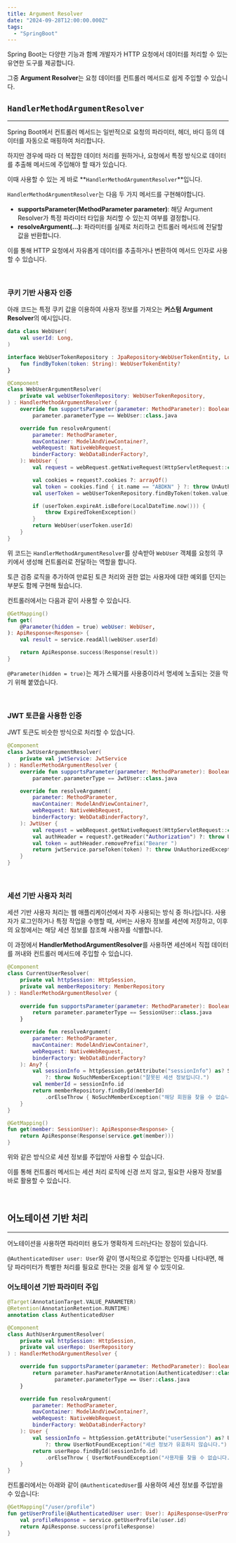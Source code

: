 ```yaml
---
title: Argument Resolver
date: "2024-09-28T12:00:00.000Z"
tags:  
  - "SpringBoot"
---
```


Spring Boot는 다양한 기능과 함께 개발자가 HTTP 요청에서 데이터를 처리할 수 있는 유연한 도구를 제공합니다. 

그중 **Argument Resolver**는 요청 데이터를 컨트롤러 메서드로 쉽게 주입할 수 있습니다.

## `HandlerMethodArgumentResolver`
---

Spring Boot에서 컨트롤러 메서드는 일반적으로 요청의 파라미터, 헤더, 바디 등의 데이터를 자동으로 매핑하여 처리합니다.

하지만 경우에 따라 더 복잡한 데이터 처리를 원하거나, 요청에서 특정 방식으로 데이터를 추출해 메서드에 주입해야 할 때가 있습니다. 

이때 사용할 수 있는 게 바로 **`HandlerMethodArgumentResolver`**입니다.

`HandlerMethodArgumentResolver`는 다음 두 가지 메서드를 구현해야합니다.

- **supportsParameter(MethodParameter parameter)**: 해당 Argument Resolver가 특정 파라미터 타입을 처리할 수 있는지 여부를 결정합니다.
- **resolveArgument(...)**: 파라미터를 실제로 처리하고 컨트롤러 메서드에 전달할 값을 반환합니다.

이를 통해 HTTP 요청에서 자유롭게 데이터를 추출하거나 변환하여 메서드 인자로 사용할 수 있습니다.

<br>

### 쿠키 기반 사용자 인증

아래 코드는 특정 쿠키 값을 이용하여 사용자 정보를 가져오는 **커스텀 Argument Resolver**의 예시입니다.

```kotlin
data class WebUser(
    val userId: Long,
)
```

```kotlin
interface WebUserTokenRepository : JpaRepository<WebUserTokenEntity, Long> {
    fun findByToken(token: String): WebUserTokenEntity?
}
```

```kotlin
@Component
class WebUserArgumentResolver(
    private val webUserTokenRepository: WebUserTokenRepository,
) : HandlerMethodArgumentResolver {
    override fun supportsParameter(parameter: MethodParameter): Boolean =
        parameter.parameterType == WebUser::class.java

    override fun resolveArgument(
        parameter: MethodParameter,
        mavContainer: ModelAndViewContainer?,
        webRequest: NativeWebRequest,
        binderFactory: WebDataBinderFactory?,
    ): WebUser {
        val request = webRequest.getNativeRequest(HttpServletRequest::class.java)

        val cookies = request?.cookies ?: arrayOf()
        val token = cookies.find { it.name == "ABDKN" } ?: throw UnAuthorizedException()
        val userToken = webUserTokenRepository.findByToken(token.value) ?: throw UnAuthorizedException()

        if (userToken.expireAt.isBefore(LocalDateTime.now())) {
            throw ExpiredTokenException()
        }
        return WebUser(userToken.userId)
    }
}
```

위 코드는 `HandlerMethodArgumentResolver`를 상속받아 `WebUser` 객체를 요청의 쿠키에서 생성해 컨트롤러로 전달하는 역할을 합니다. 

토큰 검증 로직을 추가하여 만료된 토큰 처리와 권한 없는 사용자에 대한 예외를 던지는 부분도 함께 구현해 뒀습니다.


컨트롤러에서는 다음과 같이 사용할 수 있습니다.

```kotlin
@GetMapping()
fun get(
    @Parameter(hidden = true) webUser: WebUser,
): ApiResponse<Response> {
    val result = service.readAll(webUser.userId)

    return ApiResponse.success(Response(result))
}
```

`@Parameter(hidden = true)`는 제가 스웨거를 사용중이라서 명세에 노출되는 것을 막기 위해 붙였습니다.

<br>

### JWT 토큰을 사용한 인증

JWT 토큰도 비슷한 방식으로 처리할 수 있습니다.


```kotlin
@Component
class JwtUserArgumentResolver(
    private val jwtService: JwtService
) : HandlerMethodArgumentResolver {
    override fun supportsParameter(parameter: MethodParameter): Boolean =
        parameter.parameterType == JwtUser::class.java

    override fun resolveArgument(
        parameter: MethodParameter,
        mavContainer: ModelAndViewContainer?,
        webRequest: NativeWebRequest,
        binderFactory: WebDataBinderFactory?,
    ): JwtUser {
        val request = webRequest.getNativeRequest(HttpServletRequest::class.java)
        val authHeader = request?.getHeader("Authorization") ?: throw UnAuthorizedException()
        val token = authHeader.removePrefix("Bearer ")
        return jwtService.parseToken(token) ?: throw UnAuthorizedException()
    }
}
```

<br>

### 세션 기반 사용자 처리


세션 기반 사용자 처리는 웹 애플리케이션에서 자주 사용되는 방식 중 하나입니다. 
사용자가 로그인하거나 특정 작업을 수행할 때, 서버는 사용자 정보를 세션에 저장하고, 
이후의 요청에서는 해당 세션 정보를 참조해 사용자를 식별합니다. 

이 과정에서 **HandlerMethodArgumentResolver**를 사용하면 세션에서 직접 데이터를 꺼내와 
컨트롤러 메서드에 주입할 수 있습니다.


```kotlin
@Component
class CurrentUserResolver(
    private val httpSession: HttpSession,
    private val memberRepository: MemberRepository
) : HandlerMethodArgumentResolver {
    
    override fun supportsParameter(parameter: MethodParameter): Boolean {
        return parameter.parameterType == SessionUser::class.java
    }

    override fun resolveArgument(
        parameter: MethodParameter,
        mavContainer: ModelAndViewContainer?,
        webRequest: NativeWebRequest,
        binderFactory: WebDataBinderFactory?
    ): Any? {
        val sessionInfo = httpSession.getAttribute("sessionInfo") as? SessionInfo
            ?: throw NoSuchMemberException("잘못된 세션 정보입니다.")
        val memberId = sessionInfo.id
        return memberRepository.findById(memberId)
            .orElseThrow { NoSuchMemberException("해당 회원을 찾을 수 없습니다.") }
    }
}
```

```kotlin
@GetMapping()
fun get(member: SessionUser): ApiResponse<Response> {
    return ApiResponse(Response(service.get(member)))
}
```

위와 같은 방식으로 세션 정보를 주입받아 사용할 수 있습니다. 

이를 통해 컨트롤러 메서드는 세션 처리 로직에 신경 쓰지 않고, 필요한 사용자 정보를 바로 활용할 수 있습니다.

<br>

## 어노테이션 기반 처리

---

어노테이션을 사용하면 파라미터 용도가 명확하게 드러난다는 장점이 있습니다.

`@AuthenticatedUser user: User`와 같이 명시적으로 주입받는 인자를 나타내면, 해당 파라미터가 특별한 처리를 필요로 한다는 것을 쉽게 알 수 있듯이요.


### 어노테이션 기반 파라미터 주입

```kotlin
@Target(AnnotationTarget.VALUE_PARAMETER)
@Retention(AnnotationRetention.RUNTIME)
annotation class AuthenticatedUser
```

```kotlin
@Component
class AuthUserArgumentResolver(
    private val httpSession: HttpSession,
    private val userRepo: UserRepository
) : HandlerMethodArgumentResolver {

    override fun supportsParameter(parameter: MethodParameter): Boolean {
        return parameter.hasParameterAnnotation(AuthenticatedUser::class.java) &&
               parameter.parameterType == User::class.java
    }

    override fun resolveArgument(
        parameter: MethodParameter,
        mavContainer: ModelAndViewContainer?,
        webRequest: NativeWebRequest,
        binderFactory: WebDataBinderFactory?
    ): User {
        val sessionInfo = httpSession.getAttribute("userSession") as? UserSession
            ?: throw UserNotFoundException("세션 정보가 유효하지 않습니다.")
        return userRepo.findById(sessionInfo.id)
            .orElseThrow { UserNotFoundException("사용자를 찾을 수 없습니다.") }
    }
}
```

컨트롤러에서는 아래와 같이 `@AuthenticatedUser`를 사용하여 세션 정보를 주입받을 수 있습니다:

```kotlin
@GetMapping("/user/profile")
fun getUserProfile(@AuthenticatedUser user: User): ApiResponse<UserProfileResponse> {
    val profileResponse = service.getUserProfile(user.id)
    return ApiResponse.success(profileResponse)
}
```



